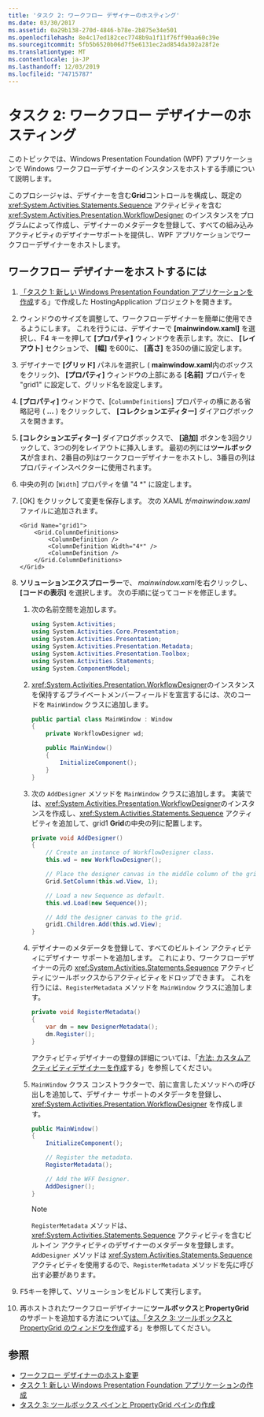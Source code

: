 ```yaml
---
title: 'タスク 2: ワークフロー デザイナーのホスティング'
ms.date: 03/30/2017
ms.assetid: 0a29b138-270d-4846-b78e-2b875e34e501
ms.openlocfilehash: 8e4c17ed182cec7748b9a1f11f76ff90aa60c39e
ms.sourcegitcommit: 5fb5b6520b06d7f5e6131ec2ad854da302a28f2e
ms.translationtype: MT
ms.contentlocale: ja-JP
ms.lasthandoff: 12/03/2019
ms.locfileid: "74715787"
---
```

# <a name="task-2-host-the-workflow-designer"></a>タスク 2: ワークフロー デザイナーのホスティング

このトピックでは、Windows Presentation Foundation (WPF) アプリケーションで Windows ワークフローデザイナーのインスタンスをホストする手順について説明します。

このプロシージャは、デザイナーを含む**Grid**コントロールを構成し、既定の <xref:System.Activities.Statements.Sequence> アクティビティを含む <xref:System.Activities.Presentation.WorkflowDesigner> のインスタンスをプログラムによって作成し、デザイナーのメタデータを登録して、すべての組み込みアクティビティのデザイナーサポートを提供し、WPF アプリケーションでワークフローデザイナーをホストします。

## <a name="to-host-the-workflow-designer"></a>ワークフロー デザイナーをホストするには

1. [「タスク 1: 新しい Windows Presentation Foundation アプリケーションを作成](task-1-create-a-new-wpf-app.md)する」で作成した HostingApplication プロジェクトを開きます。

2. ウィンドウのサイズを調整して、ワークフローデザイナーを簡単に使用できるようにします。 これを行うには、デザイナーで **[mainwindow.xaml]** を選択し、F4 キーを押して **[プロパティ]** ウィンドウを表示します。次に、 **[レイアウト]** セクションで、 **[幅]** を600に、 **[高さ]** を350の値に設定します。

3. デザイナーで **[グリッド]** パネルを選択し ( **mainwindow.xaml**内のボックスをクリック)、 **[プロパティ]** ウィンドウの上部にある **[名前]** プロパティを "grid1" に設定して、グリッド名を設定します。

4. **[プロパティ]** ウィンドウで、[`ColumnDefinitions`] プロパティの横にある省略記号 ( **...** ) をクリックして、 **[コレクションエディター]** ダイアログボックスを開きます。

5. **[コレクションエディター]** ダイアログボックスで、 **[追加]** ボタンを3回クリックして、3つの列をレイアウトに挿入します。 最初の列には**ツールボックス**が含まれ、2番目の列はワークフローデザイナーをホストし、3番目の列はプロパティインスペクターに使用されます。

6. 中央の列の [`Width`] プロパティを値 "4 *" に設定します。

7. [OK] をクリックして変更を保存します。 次の XAML が*mainwindow.xaml*ファイルに追加されます。

    ```xaml
    <Grid Name="grid1">
        <Grid.ColumnDefinitions>
            <ColumnDefinition />
            <ColumnDefinition Width="4*" />
            <ColumnDefinition />
        </Grid.ColumnDefinitions>
    </Grid>
    ```

8. **ソリューションエクスプローラー**で、 *mainwindow.xaml*を右クリックし、 **[コードの表示]** を選択します。 次の手順に従ってコードを修正します。

    1. 次の名前空間を追加します。

        ```csharp
        using System.Activities;
        using System.Activities.Core.Presentation;
        using System.Activities.Presentation;
        using System.Activities.Presentation.Metadata;
        using System.Activities.Presentation.Toolbox;
        using System.Activities.Statements;
        using System.ComponentModel;
        ```

    2. <xref:System.Activities.Presentation.WorkflowDesigner>のインスタンスを保持するプライベートメンバーフィールドを宣言するには、次のコードを `MainWindow` クラスに追加します。

        ```csharp
        public partial class MainWindow : Window
        {
            private WorkflowDesigner wd;

            public MainWindow()
            {
                InitializeComponent();
            }
        }
        ```

    3. 次の `AddDesigner` メソッドを `MainWindow` クラスに追加します。 実装では、<xref:System.Activities.Presentation.WorkflowDesigner>のインスタンスを作成し、<xref:System.Activities.Statements.Sequence> アクティビティを追加して、grid1 **Grid**の中央の列に配置します。

        ```csharp
        private void AddDesigner()
        {
            // Create an instance of WorkflowDesigner class.
            this.wd = new WorkflowDesigner();

            // Place the designer canvas in the middle column of the grid.
            Grid.SetColumn(this.wd.View, 1);

            // Load a new Sequence as default.
            this.wd.Load(new Sequence());

            // Add the designer canvas to the grid.
            grid1.Children.Add(this.wd.View);
        }
        ```

    4. デザイナーのメタデータを登録して、すべてのビルトイン アクティビティにデザイナー サポートを追加します。 これにより、ワークフローデザイナーの元の <xref:System.Activities.Statements.Sequence> アクティビティにツールボックスからアクティビティをドロップできます。 これを行うには、`RegisterMetadata` メソッドを `MainWindow` クラスに追加します。

        ```csharp
        private void RegisterMetadata()
        {
            var dm = new DesignerMetadata();
            dm.Register();
        }
        ```

        アクティビティデザイナーの登録の詳細については、「[方法: カスタムアクティビティデザイナーを作成](how-to-create-a-custom-activity-designer.md)する」を参照してください。

    5. `MainWindow` クラス コンストラクターで、前に宣言したメソッドへの呼び出しを追加して、デザイナー サポートのメタデータを登録し、<xref:System.Activities.Presentation.WorkflowDesigner> を作成します。

        ```csharp
        public MainWindow()
        {
            InitializeComponent();

            // Register the metadata.
            RegisterMetadata();

            // Add the WFF Designer.
            AddDesigner();
        }
        ```

        > [!NOTE]
        > `RegisterMetadata` メソッドは、<xref:System.Activities.Statements.Sequence> アクティビティを含むビルトイン アクティビティのデザイナーのメタデータを登録します。 `AddDesigner` メソッドは <xref:System.Activities.Statements.Sequence> アクティビティを使用するので、`RegisterMetadata` メソッドを先に呼び出す必要があります。

9. <kbd>F5</kbd>キーを押して、ソリューションをビルドして実行します。

10. 再ホストされたワークフローデザイナーに**ツールボックス**と**PropertyGrid**のサポートを追加する方法について[は、「タスク 3: ツールボックスと PropertyGrid のウィンドウを作成](task-3-create-the-toolbox-and-propertygrid-panes.md)する」を参照してください。

## <a name="see-also"></a>参照

- [ワークフロー デザイナーのホスト変更](rehosting-the-workflow-designer.md)
- [タスク 1: 新しい Windows Presentation Foundation アプリケーションの作成](task-1-create-a-new-wpf-app.md)
- [タスク 3: ツールボックス ペインと PropertyGrid ペインの作成](task-3-create-the-toolbox-and-propertygrid-panes.md)
